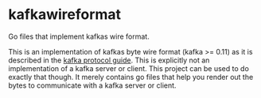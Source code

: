 # kafkawireformat
Go files that implement kafkas wire format.

This is an implementation of kafkas byte wire format (kafka >= 0.11) as it is described in the [kafka protocol guide](https://kafka.apache.org/protocol).
This is explicitly not an implementation of a kafka server or client. This project can be used to do exactly that though. It merely contains go files that help you render out the bytes to communicate with a kafka server or client.